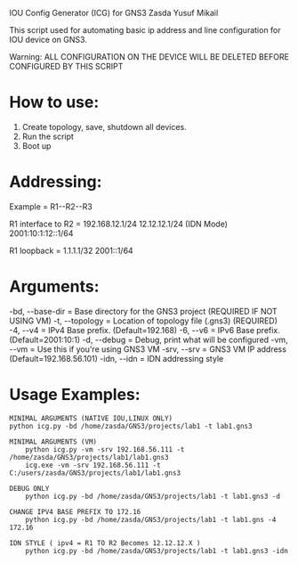 IOU Config Generator (ICG) for GNS3
Zasda Yusuf Mikail

This script used for automating basic ip address and line configuration for IOU device on GNS3.

Warning: ALL CONFIGURATION ON THE DEVICE WILL BE DELETED BEFORE CONFIGURED BY THIS SCRIPT

# How to use:
1. Create topology, save, shutdown all devices.
2. Run the script
3. Boot up

# Addressing:
Example = R1--R2--R3

R1 interface to R2 	= 192.168.12.1/24 
			  		  12.12.12.1/24 (IDN Mode)
			  		  2001:10:1:12::1/64

R1 loopback		= 1.1.1.1/32
			  	  2001::1/64

# Arguments:

-bd,    --base-dir = Base directory for the GNS3 project    (REQUIRED IF NOT USING VM)
-t,     --topology = Location of topology file (.gns3)      (REQUIRED)
-4,     --v4       = IPv4 Base prefix.                      (Default=192.168)
-6,     --v6       = IPv6 Base prefix.                      (Default=2001:10:1)
-d,     --debug    = Debug, print what will be configured
-vm,    --vm       = Use this if you're using GNS3 VM
-srv,   --srv      = GNS3 VM IP address                     (Default=192.168.56.101)
-idn,   --idn      = IDN addressing style

# Usage Examples:

    MINIMAL ARGUMENTS (NATIVE IOU,LINUX ONLY)
    python icg.py -bd /home/zasda/GNS3/projects/lab1 -t lab1.gns3

    MINIMAL ARGUMENTS (VM)
        python icg.py -vm -srv 192.168.56.111 -t /home/zasda/GNS3/projects/lab1/lab1.gns3
        icg.exe -vm -srv 192.168.56.111 -t C:/users/zasda/GNS3/projects/lab1/lab1.gns3

    DEBUG ONLY
        python icg.py -bd /home/zasda/GNS3/projects/lab1 -t lab1.gns3 -d

    CHANGE IPV4 BASE PREFIX TO 172.16
        python icg.py -bd /home/zasda/GNS3/projects/lab1 -t lab1.gns -4 172.16
    
    IDN STYLE ( ipv4 = R1 TO R2 Becomes 12.12.12.X )
        python icg.py -bd /home/zasda/GNS3/projects/lab1 -t lab1.gns3 -idn
